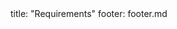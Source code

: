 <frontmatter>
title: "Requirements"
footer: footer.md
</frontmatter>

<include src="container-inPage-asFlat.md" boilerplate />